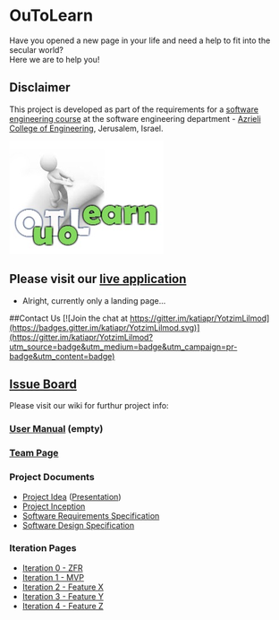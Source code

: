 # OuToLearn

Have you opened a new page in your life and need a help to fit into the secular world?
<br/>
Here we are to help you!

## Disclaimer
This project is developed as part of the requirements for a [software engineering course](https://github.com/jce-il/se-class/wiki) at the software engineering department - [Azrieli College of Engineering](http://www.jce.ac.il/), Jerusalem, Israel.


![project logo (this one is taken from basecamp)](https://github.com/katiapr/YotzimLilmod/blob/master/Untitled.jpg)

## Please visit our [live application](https://demo.reactstarterkit.com/)
- Alright, currently only a landing page...


##Contact Us
[![Join the chat at https://gitter.im/katiapr/YotzimLilmod](https://badges.gitter.im/katiapr/YotzimLilmod.svg)](https://gitter.im/katiapr/YotzimLilmod?utm_source=badge&utm_medium=badge&utm_campaign=pr-badge&utm_content=badge)

## [Issue Board](https://huboard.com/robi-y/seproject-team-template#/)

Please visit our wiki for furthur project info: 

### [User Manual](../../wiki/user-manual) (empty)

### [Team Page](../../wiki/team)

### Project Documents
- [Project Idea](docs/idea.pdf) ([Presentation](docs/idea-slides.pdf))
- [Project Inception](../../wiki/inception)
- [Software Requirements Specification](../../wiki/srs)
- [Software Design Specification](../../wiki/sds)

### Iteration Pages
- [Iteration 0 - ZFR](../../wiki/iter0-zfr)
- [Iteration 1 - MVP]()
- [Iteration 2 - Feature X]()
- [Iteration 3 - Feature Y]()
- [Iteration 4 - Feature Z]()



